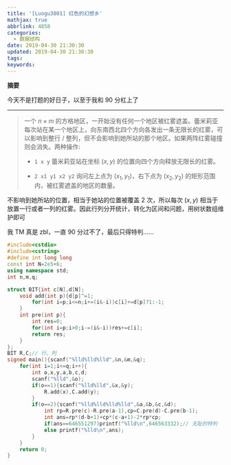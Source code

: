 ```yaml
---
title: '[Luogu3801] 红色的幻想乡'
mathjax: true
abbrlink: 4858
categories:
  - 数据结构
date: 2019-04-30 21:30:30
updated: 2019-04-30 21:30:30
tags:
keywords:
---
```


**摘要**

今天不是打题的好日子，以至于我和 90 分杠上了

<!--more-->

------

> 一个 $n\times m$ 的方格地区，一开始没有任何一个地区被红雾遮盖。蕾米莉亚每次站在某一个地区上，向东南西北四个方向各发出一条无限长的红雾，可以影响到整行 / 整列，但不会影响到她所站的那个地区。如果两阵红雾碰撞则会消失。两种操作:
>
> - `1 x y` 蕾米莉亚站在坐标 $(x,y)$ 的位置向四个方向释放无限长的红雾。
>
> - `2 x1 y1 x2 y2` 询问左上点为 $(x_1,y_1)$，右下点为 $(x_2,y_2)$ 的矩形范围内，被红雾遮盖的地区的数量。

不影响到她所站的位置，相当于她站的位置被覆盖 2 次，所以每次 $(x,y)$ 相当于放置一行或者一列的红雾。因此行列分开统计，转化为区间和问题，用树状数组维护即可

我 TM 真是 zbl，一直 90 分过不了，最后只得特判……

```cpp
#include<cstdio>
#include<cstring>
#define int long long
const int N=2e5+6;
using namespace std;
int n,m,q;

struct BIT{int c[N],d[N];
    void add(int p){d[p]^=1;
        for(int i=p;i<=n;i+=(i&-i))c[i]+=d[p]?1:-1;
    }
    int pre(int p){
        int res=0;
        for(int i=p;i>0;i-=(i&-i))res+=c[i];
        return res;
    }
};
BIT R,C;// 行，列
signed main(){scanf("%lld%lld%lld",&n,&m,&q);
    for(int i=1;i<=q;i++){
        int o,x,y,a,b,c,d;
        scanf("%lld",&o);
        if(o==1){scanf("%lld%lld",&x,&y);
            R.add(x),C.add(y);
        }
        if(o==2){scanf("%lld%lld%lld%lld",&a,&b,&c,&d);
            int rp=R.pre(c)-R.pre(a-1),cp=C.pre(d)-C.pre(b-1);
            int ans=rp*(d-b+1)+cp*(c-a+1)-2*rp*cp;
            if(ans==646551297)printf("%lld\n",646563332);// 无耻的特判
            else printf("%lld\n",ans);
        }
    }
    return 0;
}
```

